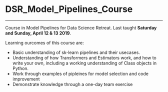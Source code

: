# DSR_Model_Pipelines_Course
----------------------------------------
Course in Model Pipelines for Data Science Retreat.
Last taught **Saturday and Sunday, April 12 & 13 2019**.

Learning ourcomes of this course are:
- Basic understanding of sk-learn pipelines and their usecases.
- Understanding of how Transformers and Estimators work, and how to write your own, including a working understanding of Class objects in Python.
- Work through examples of pipleines for model selection and code improvement
- Demonstrate knowledge through a one-day team exercise
